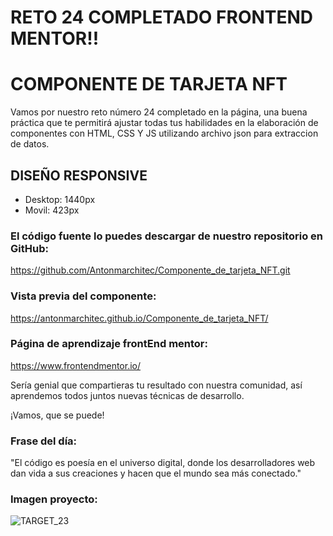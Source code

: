 # RETO 24 COMPLETADO FRONTEND MENTOR!!

# COMPONENTE DE TARJETA NFT
Vamos por nuestro reto número 24 completado en la página, una buena práctica que te permitirá ajustar todas tus habilidades en la elaboración de componentes con HTML, CSS Y JS utilizando archivo json para extraccion de datos.

## DISEÑO RESPONSIVE
- Desktop: 1440px 
- Movil: 423px

### El código fuente lo puedes descargar de nuestro repositorio en GitHub:
https://github.com/Antonmarchitec/Componente_de_tarjeta_NFT.git

### Vista previa del componente:
https://antonmarchitec.github.io/Componente_de_tarjeta_NFT/

### Página de aprendizaje frontEnd mentor:
https://www.frontendmentor.io/

Sería genial que compartieras tu resultado con nuestra comunidad, así aprendemos todos juntos nuevas técnicas de desarrollo.

¡Vamos, que se puede!

### Frase del día:
"El código es poesía en el universo digital, donde los desarrolladores web dan vida a sus creaciones y hacen que el mundo sea más conectado."


### Imagen proyecto:
![TARGET_23](https://github.com/Antonmarchitec/Componente_de_tarjeta_NFT/assets/70084380/89c4e11f-570a-426b-a8e0-4692d599feb8)